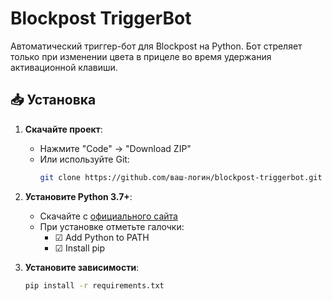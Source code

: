 # Blockpost TriggerBot

Автоматический триггер-бот для Blockpost на Python. Бот стреляет только при изменении цвета в прицеле во время удержания активационной клавиши.

## 📥 Установка

1. **Скачайте проект**:
   - Нажмите "Code" → "Download ZIP"
   - Или используйте Git:
     ```bash
     git clone https://github.com/ваш-логин/blockpost-triggerbot.git
     ```

2. **Установите Python 3.7+**:
   - Скачайте с [официального сайта](https://www.python.org/downloads/)
   - При установке отметьте галочки:
     - ☑ Add Python to PATH
     - ☑ Install pip

3. **Установите зависимости**:
   ```bash
   pip install -r requirements.txt

